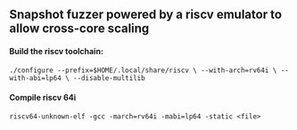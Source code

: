 ## Snapshot fuzzer powered by a riscv emulator to allow cross-core scaling



#### Build the riscv toolchain:

`./configure --prefix=$HOME/.local/share/riscv \
            --with-arch=rv64i \
            --with-abi=lp64 \
            --disable-multilib`

#### Compile riscv 64i

`riscv64-unknown-elf -gcc -march=rv64i -mabi=lp64 -static <file>`
